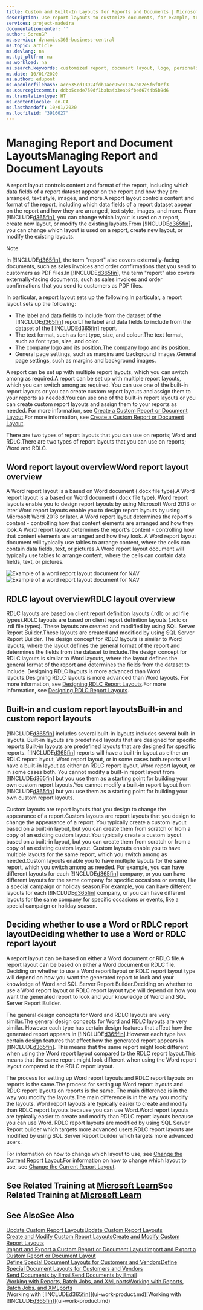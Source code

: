 ```yaml
---
title: Custom and Built-In Layouts for Reports and Documents | Microsoft Docs
description: Use report layouts to customize documents, for example, to personalize the font, logo, or page settings of PDF files you send to customers.
services: project-madeira
documentationcenter: ''
author: SorenGP
ms.service: dynamics365-business-central
ms.topic: article
ms.devlang: na
ms.tgt_pltfrm: na
ms.workload: na
ms.search.keywords: customized report, document layout, logo, personalize
ms.date: 10/01/2020
ms.author: edupont
ms.openlocfilehash: acc635cd13924fdb1aec95cc1267b02e5f6f0cf3
ms.sourcegitcommit: ddbb5cede750df1baba4b3eab8fbed6744b5b9d6
ms.translationtype: HT
ms.contentlocale: en-CA
ms.lasthandoff: 10/01/2020
ms.locfileid: "3916027"
---
```

# <a name="managing-report-and-document-layouts"></a><span data-ttu-id="ce0cd-103">Managing Report and Document Layouts</span><span class="sxs-lookup"><span data-stu-id="ce0cd-103">Managing Report and Document Layouts</span></span>
<span data-ttu-id="ce0cd-104">A report layout controls content and format of the report, including which data fields of a report dataset appear on the report and how they are arranged, text style, images, and more.</span><span class="sxs-lookup"><span data-stu-id="ce0cd-104">A report layout controls content and format of the report, including which data fields of a report dataset appear on the report and how they are arranged, text style, images, and more.</span></span> <span data-ttu-id="ce0cd-105">From [!INCLUDE[d365fin](includes/d365fin_md.md)], you can change which layout is used on a report, create new layout, or modify the existing layouts.</span><span class="sxs-lookup"><span data-stu-id="ce0cd-105">From [!INCLUDE[d365fin](includes/d365fin_md.md)], you can change which layout is used on a report, create new layout, or modify the existing layouts.</span></span>

> [!NOTE]  
>   <span data-ttu-id="ce0cd-106">In [!INCLUDE[d365fin](includes/d365fin_md.md)], the term "report" also covers externally-facing documents, such as sales invoices and order confirmations that you send to customers as PDF files.</span><span class="sxs-lookup"><span data-stu-id="ce0cd-106">In [!INCLUDE[d365fin](includes/d365fin_md.md)], the term "report" also covers externally-facing documents, such as sales invoices and order confirmations that you send to customers as PDF files.</span></span>

<span data-ttu-id="ce0cd-107">In particular, a report layout sets up the following:</span><span class="sxs-lookup"><span data-stu-id="ce0cd-107">In particular, a report layout sets up the following:</span></span>

* <span data-ttu-id="ce0cd-108">The label and data fields to include from the dataset of the [!INCLUDE[d365fin](includes/d365fin_md.md)] report.</span><span class="sxs-lookup"><span data-stu-id="ce0cd-108">The label and data fields to include from the dataset of the [!INCLUDE[d365fin](includes/d365fin_md.md)] report.</span></span>
* <span data-ttu-id="ce0cd-109">The text format, such as font type, size, and colour.</span><span class="sxs-lookup"><span data-stu-id="ce0cd-109">The text format, such as font type, size, and color.</span></span>
* <span data-ttu-id="ce0cd-110">The company logo and its position.</span><span class="sxs-lookup"><span data-stu-id="ce0cd-110">The company logo and its position.</span></span>
* <span data-ttu-id="ce0cd-111">General page settings, such as margins and background images.</span><span class="sxs-lookup"><span data-stu-id="ce0cd-111">General page settings, such as margins and background images.</span></span>

<span data-ttu-id="ce0cd-112">A report can be set up with multiple report layouts, which you can switch among as required.</span><span class="sxs-lookup"><span data-stu-id="ce0cd-112">A report can be set up with multiple report layouts, which you can switch among as required.</span></span> <span data-ttu-id="ce0cd-113">You can use one of the built-in report layouts or you can create custom report layouts and assign them to your reports as needed.</span><span class="sxs-lookup"><span data-stu-id="ce0cd-113">You can use one of the built-in report layouts or you can create custom report layouts and assign them to your reports as needed.</span></span> <span data-ttu-id="ce0cd-114">For more information, see [Create a Custom Report or Document Layout](ui-how-create-custom-report-layout.md).</span><span class="sxs-lookup"><span data-stu-id="ce0cd-114">For more information, see [Create a Custom Report or Document Layout](ui-how-create-custom-report-layout.md).</span></span>

<span data-ttu-id="ce0cd-115">There are two types of report layouts that you can use on reports; Word and RDLC.</span><span class="sxs-lookup"><span data-stu-id="ce0cd-115">There are two types of report layouts that you can use on reports; Word and RDLC.</span></span>

## <a name="word-report-layout-overview"></a><span data-ttu-id="ce0cd-116">Word report layout overview</span><span class="sxs-lookup"><span data-stu-id="ce0cd-116">Word report layout overview</span></span>
<span data-ttu-id="ce0cd-117">A Word report layout is a based on Word document (.docx file type).</span><span class="sxs-lookup"><span data-stu-id="ce0cd-117">A Word report layout is a based on Word document (.docx file type).</span></span> <span data-ttu-id="ce0cd-118">Word report layouts enable you to design report layouts by using Microsoft Word 2013 or later.</span><span class="sxs-lookup"><span data-stu-id="ce0cd-118">Word report layouts enable you to design report layouts by using Microsoft Word 2013 or later.</span></span> <span data-ttu-id="ce0cd-119">A Word report layout determines the report's content - controlling how that content elements are arranged and how they look.</span><span class="sxs-lookup"><span data-stu-id="ce0cd-119">A Word report layout determines the report's content - controlling how that content elements are arranged and how they look.</span></span> <span data-ttu-id="ce0cd-120">A Word report layout document will typically use tables to arrange content, where the cells can contain data fields, text, or pictures.</span><span class="sxs-lookup"><span data-stu-id="ce0cd-120">A Word report layout document will typically use tables to arrange content, where the cells can contain data fields, text, or pictures.</span></span>

 <span data-ttu-id="ce0cd-121">![Example of a word report layout document for NAV](media/nav_wordreportlayout_edit_in_word_example.png "NAV_WordReportLayout_Edit_In_Word_Example")</span><span class="sxs-lookup"><span data-stu-id="ce0cd-121">![Example of a word report layout document for NAV](media/nav_wordreportlayout_edit_in_word_example.png "NAV_WordReportLayout_Edit_In_Word_Example")</span></span>  

## <a name="rdlc-layout-overview"></a><span data-ttu-id="ce0cd-122">RDLC layout overview</span><span class="sxs-lookup"><span data-stu-id="ce0cd-122">RDLC layout overview</span></span>
<span data-ttu-id="ce0cd-123">RDLC layouts are based on client report definition layouts (.rdlc or .rdl file types).</span><span class="sxs-lookup"><span data-stu-id="ce0cd-123">RDLC layouts are based on client report definition layouts (.rdlc or .rdl file types).</span></span> <span data-ttu-id="ce0cd-124">These layouts are created and modified by using SQL Server Report Builder.</span><span class="sxs-lookup"><span data-stu-id="ce0cd-124">These layouts are created and modified by using SQL Server Report Builder.</span></span> <span data-ttu-id="ce0cd-125">The design concept for RDLC layouts is similar to Word layouts, where the layout defines the general format of the report and determines the fields from the dataset to include.</span><span class="sxs-lookup"><span data-stu-id="ce0cd-125">The design concept for RDLC layouts is similar to Word layouts, where the layout defines the general format of the report and determines the fields from the dataset to include.</span></span> <span data-ttu-id="ce0cd-126">Designing RDLC layouts is more advanced than Word layouts.</span><span class="sxs-lookup"><span data-stu-id="ce0cd-126">Designing RDLC layouts is more advanced than Word layouts.</span></span> <span data-ttu-id="ce0cd-127">For more information, see [Designing RDLC Report Layouts](/dynamics-nav/Designing-RDLC-Report-Layouts).</span><span class="sxs-lookup"><span data-stu-id="ce0cd-127">For more information, see [Designing RDLC Report Layouts](/dynamics-nav/Designing-RDLC-Report-Layouts).</span></span>

## <a name="built-in-and-custom-report-layouts"></a><span data-ttu-id="ce0cd-128">Built-in and custom report layouts</span><span class="sxs-lookup"><span data-stu-id="ce0cd-128">Built-in and custom report layouts</span></span>
[!INCLUDE[d365fin](includes/d365fin_md.md)] <span data-ttu-id="ce0cd-129">includes several built-in layouts.</span><span class="sxs-lookup"><span data-stu-id="ce0cd-129">includes several built-in layouts.</span></span> <span data-ttu-id="ce0cd-130">Built-in layouts are predefined layouts that are designed for specific reports.</span><span class="sxs-lookup"><span data-stu-id="ce0cd-130">Built-in layouts are predefined layouts that are designed for specific reports.</span></span> [!INCLUDE[d365fin](includes/d365fin_md.md)] <span data-ttu-id="ce0cd-131">reports will have a built-in layout as either an RDLC report layout, Word report layout, or in some cases both.</span><span class="sxs-lookup"><span data-stu-id="ce0cd-131">reports will have a built-in layout as either an RDLC report layout, Word report layout, or in some cases both.</span></span> <span data-ttu-id="ce0cd-132">You cannot modify a built-in report layout from [!INCLUDE[d365fin](includes/d365fin_md.md)] but you use them as a starting point for building your own custom report layouts.</span><span class="sxs-lookup"><span data-stu-id="ce0cd-132">You cannot modify a built-in report layout from [!INCLUDE[d365fin](includes/d365fin_md.md)] but you use them as a starting point for building your own custom report layouts.</span></span>

<span data-ttu-id="ce0cd-133">Custom layouts are report layouts that you design to change the appearance of a report.</span><span class="sxs-lookup"><span data-stu-id="ce0cd-133">Custom layouts are report layouts that you design to change the appearance of a report.</span></span> <span data-ttu-id="ce0cd-134">You typically create a custom layout based on a built-in layout, but you can create them from scratch or from a copy of an existing custom layout.</span><span class="sxs-lookup"><span data-stu-id="ce0cd-134">You typically create a custom layout based on a built-in layout, but you can create them from scratch or from a copy of an existing custom layout.</span></span> <span data-ttu-id="ce0cd-135">Custom layouts enable you to have multiple layouts for the same report, which you switch among as needed.</span><span class="sxs-lookup"><span data-stu-id="ce0cd-135">Custom layouts enable you to have multiple layouts for the same report, which you switch among as needed.</span></span> <span data-ttu-id="ce0cd-136">For example, you can have different layouts for each [!INCLUDE[d365fin](includes/d365fin_md.md)] company, or you can have different layouts for the same company for specific occasions or events, like a special campaign or holiday season.</span><span class="sxs-lookup"><span data-stu-id="ce0cd-136">For example, you can have different layouts for each [!INCLUDE[d365fin](includes/d365fin_md.md)] company, or you can have different layouts for the same company for specific occasions or events, like a special campaign or holiday season.</span></span>

## <a name="deciding-whether-to-use-a-word-or-rdlc-report-layout"></a><span data-ttu-id="ce0cd-137">Deciding whether to use a Word or RDLC report layout</span><span class="sxs-lookup"><span data-stu-id="ce0cd-137">Deciding whether to use a Word or RDLC report layout</span></span>
<span data-ttu-id="ce0cd-138">A report layout can be based on either a Word document or RDLC file.</span><span class="sxs-lookup"><span data-stu-id="ce0cd-138">A report layout can be based on either a Word document or RDLC file.</span></span> <span data-ttu-id="ce0cd-139">Deciding on whether to use a Word report layout or RDLC report layout type will depend on how you want the generated report to look and your knowledge of Word and SQL Server Report Builder.</span><span class="sxs-lookup"><span data-stu-id="ce0cd-139">Deciding on whether to use a Word report layout or RDLC report layout type will depend on how you want the generated report to look and your knowledge of Word and SQL Server Report Builder.</span></span>

<span data-ttu-id="ce0cd-140">The general design concepts for Word and RDLC layouts are very similar.</span><span class="sxs-lookup"><span data-stu-id="ce0cd-140">The general design concepts for Word and RDLC layouts are very similar.</span></span> <span data-ttu-id="ce0cd-141">However each type has certain design features that affect how the generated report appears in [!INCLUDE[d365fin](includes/d365fin_md.md)].</span><span class="sxs-lookup"><span data-stu-id="ce0cd-141">However each type has certain design features that affect how the generated report appears in [!INCLUDE[d365fin](includes/d365fin_md.md)].</span></span> <span data-ttu-id="ce0cd-142">This means that the same report might look different when using the Word report layout compared to the RDLC report layout.</span><span class="sxs-lookup"><span data-stu-id="ce0cd-142">This means that the same report might look different when using the Word report layout compared to the RDLC report layout.</span></span>

<span data-ttu-id="ce0cd-143">The process for setting up Word report layouts and RDLC report layouts on reports is the same.</span><span class="sxs-lookup"><span data-stu-id="ce0cd-143">The process for setting up Word report layouts and RDLC report layouts on reports is the same.</span></span> <span data-ttu-id="ce0cd-144">The main difference is in the way you modify the layouts.</span><span class="sxs-lookup"><span data-stu-id="ce0cd-144">The main difference is in the way you modify the layouts.</span></span> <span data-ttu-id="ce0cd-145">Word report layouts are typically easier to create and modify than RDLC report layouts because you can use Word.</span><span class="sxs-lookup"><span data-stu-id="ce0cd-145">Word report layouts are typically easier to create and modify than RDLC report layouts because you can use Word.</span></span> <span data-ttu-id="ce0cd-146">RDLC report layouts are modified by using SQL Server Report builder which targets more advanced users.</span><span class="sxs-lookup"><span data-stu-id="ce0cd-146">RDLC report layouts are modified by using SQL Server Report builder which targets more advanced users.</span></span>

<span data-ttu-id="ce0cd-147">For information on how to change which layout to use, see [Change the Current Report Layout](ui-how-change-layout-currently-used-report.md).</span><span class="sxs-lookup"><span data-stu-id="ce0cd-147">For information on how to change which layout to use, see [Change the Current Report Layout](ui-how-change-layout-currently-used-report.md).</span></span>

## <a name="see-related-training-at-microsoft-learn"></a><span data-ttu-id="ce0cd-148">See Related Training at [Microsoft Learn](/learn/modules/change-documents-dynamics-365-business-central/index)</span><span class="sxs-lookup"><span data-stu-id="ce0cd-148">See Related Training at [Microsoft Learn](/learn/modules/change-documents-dynamics-365-business-central/index)</span></span>

## <a name="see-also"></a><span data-ttu-id="ce0cd-149">See Also</span><span class="sxs-lookup"><span data-stu-id="ce0cd-149">See Also</span></span>
[<span data-ttu-id="ce0cd-150">Update Custom Report Layouts</span><span class="sxs-lookup"><span data-stu-id="ce0cd-150">Update Custom Report Layouts</span></span>](ui-update-report-layouts.md)  
[<span data-ttu-id="ce0cd-151">Create and Modify Custom Report Layouts</span><span class="sxs-lookup"><span data-stu-id="ce0cd-151">Create and Modify Custom Report Layouts</span></span>](ui-how-create-custom-report-layout.md)  
[<span data-ttu-id="ce0cd-152">Import and Export a Custom Report or Document Layout</span><span class="sxs-lookup"><span data-stu-id="ce0cd-152">Import and Export a Custom Report or Document Layout</span></span>](ui-how-import-and-export-report-layout.md)  
[<span data-ttu-id="ce0cd-153">Define Special Document Layouts for Customers and Vendors</span><span class="sxs-lookup"><span data-stu-id="ce0cd-153">Define Special Document Layouts for Customers and Vendors</span></span>](ui-define-customer-vendor-document-layouts.md)  
[<span data-ttu-id="ce0cd-154">Send Documents by Email</span><span class="sxs-lookup"><span data-stu-id="ce0cd-154">Send Documents by Email</span></span>](ui-how-send-documents-email.md)  
[<span data-ttu-id="ce0cd-155">Working with Reports, Batch Jobs, and XMLports</span><span class="sxs-lookup"><span data-stu-id="ce0cd-155">Working with Reports, Batch Jobs, and XMLports</span></span>](ui-work-report.md)  
<span data-ttu-id="ce0cd-156">[Working with [!INCLUDE[d365fin](includes/d365fin_md.md)]](ui-work-product.md)</span><span class="sxs-lookup"><span data-stu-id="ce0cd-156">[Working with [!INCLUDE[d365fin](includes/d365fin_md.md)]](ui-work-product.md)</span></span>  
